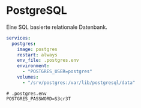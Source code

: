# PostgreSQL

Eine SQL basierte relationale Datenbank.

```yaml
services:
  postgres:
    image: postgres
    restart: always
    env_file: .postgres.env
    environment:
      - "POSTGRES_USER=postgres"
    volumes:
      - "/srv/postgres:/var/lib/postgresql/data"
```

```shell
# .postgres.env
POSTGRES_PASSWORD=S3cr3T
```